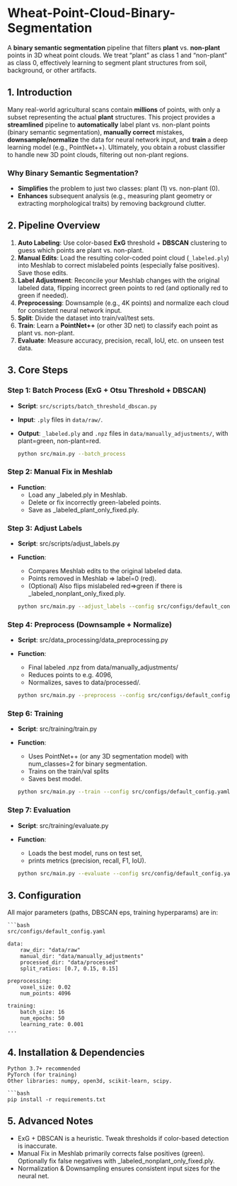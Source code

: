 # Wheat-Point-Cloud-Binary-Segmentation

A **binary semantic segmentation** pipeline that filters **plant** vs. **non-plant** points in 3D wheat point clouds. We treat “plant” as class 1 and “non-plant” as class 0, effectively learning to segment plant structures from soil, background, or other artifacts.

## 1. Introduction

Many real-world agricultural scans contain **millions** of points, with only a subset representing the actual **plant** structures. This project provides a **streamlined** pipeline to **automatically** label plant vs. non-plant points (binary semantic segmentation), **manually correct** mistakes, **downsample/normalize** the data for neural network input, and **train** a deep learning model (e.g., PointNet++). Ultimately, you obtain a robust classifier to handle new 3D point clouds, filtering out non-plant regions.

### Why Binary Semantic Segmentation?

- **Simplifies** the problem to just two classes: plant (1) vs. non-plant (0).  
- **Enhances** subsequent analysis (e.g., measuring plant geometry or extracting morphological traits) by removing background clutter.  

## 2. Pipeline Overview

1. **Auto Labeling**: Use color-based **ExG** threshold + **DBSCAN** clustering to guess which points are plant vs. non-plant.  
2. **Manual Edits**: Load the resulting color-coded point cloud (`_labeled.ply`) into Meshlab to correct mislabeled points (especially false positives). Save those edits.  
3. **Label Adjustment**: Reconcile your Meshlab changes with the original labeled data, flipping incorrect green points to red (and optionally red to green if needed).  
4. **Preprocessing**: Downsample (e.g., 4K points) and normalize each cloud for consistent neural network input.  
5. **Split**: Divide the dataset into train/val/test sets.  
6. **Train**: Learn a **PointNet++** (or other 3D net) to classify each point as plant vs. non-plant.  
7. **Evaluate**: Measure accuracy, precision, recall, IoU, etc. on unseen test data.

## 3. Core Steps

### Step 1: Batch Process (ExG + Otsu Threshold + DBSCAN)

- **Script**: `src/scripts/batch_threshold_dbscan.py`  
- **Input**: `.ply` files in `data/raw/`.  
- **Output**: `_labeled.ply` and `.npz` files in `data/manually_adjustments/`, with plant=green, non-plant=red.

    ```bash
    python src/main.py --batch_process


### Step 2: Manual Fix in Meshlab
- **Function**:
    - Load any _labeled.ply in Meshlab.
    - Delete or fix incorrectly green-labeled points.
    - Save as <basename>_labeled_plant_only_fixed.ply.

### Step 3: Adjust Labels

- **Script**: src/scripts/adjust_labels.py
- **Function**:
    - Compares Meshlab edits to the original labeled data.
    - Points removed in Meshlab => label=0 (red).
    - (Optional) Also flips mislabeled red=>green if there is _labeled_nonplant_only_fixed.ply.
    
    
    ```bash
    python src/main.py --adjust_labels --config src/configs/default_config.yaml

### Step 4: Preprocess (Downsample + Normalize)
- **Script**: src/data_processing/data_preprocessing.py
- **Function**: 
    - Final labeled .npz from data/manually_adjustments/ 
    - Reduces points to e.g. 4096,
    - Normalizes, saves to data/processed/.


    ```bash
    python src/main.py --preprocess --config src/configs/default_config.yaml

### Step 6: Training

- **Script**: src/training/train.py
- **Function**: 
    - Uses PointNet++ (or any 3D segmentation model) with num_classes=2 for binary segmentation.
    - Trains on the train/val splits
    - Saves best model.
    
    ```bash
    python src/main.py --train --config src/configs/default_config.yaml


### Step 7: Evaluation

- **Script**: src/training/evaluate.py

- **Function**: 
    - Loads the best model, runs on test set,
    - prints metrics (precision, recall, F1, IoU).
    
    ```bash
    python src/main.py --evaluate --config src/config/default_config.yaml

## 3. Configuration

All major parameters (paths, DBSCAN eps, training hyperparams) are in:
    
    ```bash
    src/configs/default_config.yaml

    data:
        raw_dir: "data/raw"
        manual_dir: "data/manually_adjustments"
        processed_dir: "data/processed"
        split_ratios: [0.7, 0.15, 0.15]

    preprocessing:
        voxel_size: 0.02
        num_points: 4096

    training:
        batch_size: 16
        num_epochs: 50
        learning_rate: 0.001
    ...

## 4. Installation & Dependencies

    Python 3.7+ recommended
    PyTorch (for training)
    Other libraries: numpy, open3d, scikit-learn, scipy.
    
    ```bash
    pip install -r requirements.txt

## 5. Advanced Notes

- ExG + DBSCAN is a heuristic. Tweak thresholds if color-based detection is inaccurate.
- Manual Fix in Meshlab primarily corrects false positives (green). Optionally fix false negatives with _labeled_nonplant_only_fixed.ply.
- Normalization & Downsampling ensures consistent input sizes for the neural net.